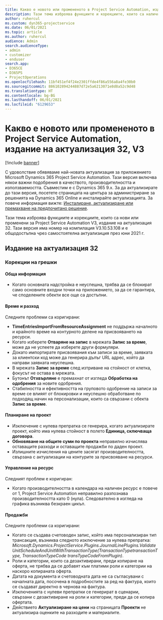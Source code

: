 ```yaml
---
title: Какво е новото или промененото в Project Service Automation, издание на актуализация 32, V3
description: Тази тема изброява функциите и корекциите, които са налични в Project Service Automation V3, издание на актуализация 32, V3.
author: ruhercul
ms.custom: dyn365-projectservice
ms.date: 06/01/2021
ms.topic: article
ms.author: ruhercul
audience: Admin
search.audienceType:
- admin
- customizer
- enduser
search.app:
- D365CE
- D365PS
- ProjectOperations
ms.openlocfilehash: 11bf451ef4f24e2301ffde4f86a556a8a4fe30b0
ms.sourcegitcommit: 886102894244887d72e5a6213071e8d8a52c9d48
ms.translationtype: HT
ms.contentlocale: bg-BG
ms.lasthandoff: 06/01/2021
ms.locfileid: "6129653"
---
```

# <a name="whats-new-or-changed-in-project-service-automation-update-release-32-v3"></a>Какво е новото или промененото в Project Service Automation, издание на актуализация 32, V3

[!include [banner](../includes/psa-now-project-operations.md)]

С удоволствие обявяваме най-новата актуализация за приложението Microsoft Dynamics 365 Project Service Automation. Тази версия включва някои важни подобрения в качеството, производителността и използваемостта. Съвместим е с Dynamics 365 9.x. За да актуализирате до тази версия, посетете страницата на центъра за администриране за решенията на Dynamics 365 Online и инсталирайте актуализацията. За повече информация вижте: [Инсталиране, актуализиране или премахване на предпочитано решение](/power-platform/admin/install-remove-preferred-solution).

Тази тема изброява функциите и корекциите, които са нови или променени за Project Service Automation V3, издание на актуализация 32. Тази версия има номер на компилация V3.10.53.108 и е общодостъпна чрез самостоятелна актуализиция през юни 2021 г.

## <a name="update-release-32"></a>Издание на актуализация 32

### <a name="bug-fixes"></a>Корекции на грешки

#### <a name="general"></a>Обща информация

- Когато основната надстройка е неуспешна, трябва да се блокират само основните входни точки на приложението, за да се гарантира, че споделените обекти все още са достъпни.

#### <a name="time-and-expense"></a>Време и разход

Следните проблеми са коригирани:

- **TimeEntriesImportFromResourceAssignment** не поддържа началното и крайното време на контурното делене на присвояването на ресурси.
- Когато изберете **Отваряне на запис** в мрежата **Запис за време**, може да не успеете да изберете други формуляри.
- Докато импортирате присвоявания към записи за време, заявката за клиентски код може да генерира дълъг URL адрес, който да направи заявката неуспешна.
- В мрежата **Запис за време** след изтриване на стойност от клетка, фокусът не остава в мрежата.
- Бутонът **Отхвърляне** е премахнат от изгледа **Обработка на одобрения** за новите одобрения.
- Стабилността и ефективността на груповото одобрение на записи за време се влияят от блокировки и неуспешно обработване по подходящ начин на персонализации, които са свързани с обекта **Запис за време**.

#### <a name="project-planning"></a>Планиране на проект

- Изключение с нулева препратка се генерира, когато актуализирате проект, който има нулева стойност в полето **Единица, сключваща договора**.
- **Обновяване на общите суми по проекта** неправилно изчислява оставащите разходи и оставащите продажби по даден проект.
- Излишните изчисления на цените засягат производителността, свързана с актуализации на контурите за присвояване на ресурси.

#### <a name="resource-management"></a>Управление на ресурс

Следният проблем е коригиран:

- Когато производителността в календара на наличен ресурс е повече от 1, Project Service Automation неправилно разпознава производителността като 0 (нула). Следователно в изгледа на графика възниква безкраен цикъл.

#### <a name="sales"></a>Продажби

Следните проблеми са коригирани:

- Когато се създава счетоводен запис, който има персонализиран тип трансакция, възниква следното изключение за нулева препратка: *Microsoft.Dynamics.ProjectService.Plugins.JournalLinePlugins.ValidateUnitScheduleAndUnitWithTransactionType(TransactionTypetransactionType, TransactionTypeCode transTypeCodeFromPlugin)*.
- Роли и категории, които са дезактивирани, преди копиране на оферта, не трябва да се добавят към платими роли и категории на наскоро копираната оферта.
- Датата на документа и счетоводната дата не са съгласувани с началната дата, посочена в подробностите за ред на фактура, които се създават директно в чернова на фактура.
- Изключенията с нулеви препратки се генерират в сценарии, свързани с дезактивиране на роли и категории, преди да се копира офертата.
- Действието **Актуализиране на цени** на страницата **Проекти** не актуализира оценките на разходите и материалите.
